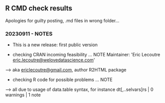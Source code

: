 ## R CMD check results

Apologies for guilty posting, .md files in wrong folder...

### 20230911 - NOTES

* This is a new release: first public version

* checking CRAN incoming feasibility ... NOTE
Maintainer: 'Eric Lecoutre <eric.lecoutre@welovedatascience.com>'

--> aka ericlecoutre@gmail.com, author R2HTML package

* checking R code for possible problems ... NOTE

--> all due to usage of data.table syntax, for instance dt[,..selvars]rs | 0 warnings | 1 note


